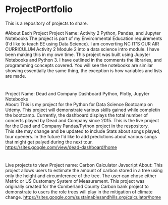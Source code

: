# ProjectPortfolio
This is a repository of projects to share. 

#About Each Project 
Project Name: Activity 2
Python, Pandas, and Jupyter Notebooks
The project is part of my Environmental Education requirements (I'd like to teach EE using Data Science).  I am converting  NC IT'S OUR AIR CURRICULUM Activity 2 Module 2  into a data science intro module.  I have been making this in my own time.  This project was built using Jupyter Notebooks and Python 3.  I have outlined in the comments the libraries, and programming concepts covered. You will see the notebooks are similar showing essentially the same thing, the exception is how variables and lists are made.
#
Project Name: Dead and Company Dashboard 
Python, Plotly, Jupyter Notebooks  
About: This is my project for the Python for Data Science Bootcamp on Udemy. This project will demonstrate various skills gained while completin the bootcamp. 
Currently, the dashboard displays the total number of concerts played 
by Dead and Company since 2015.  This is the live project for the Dead and Company Pandas/Python project in the respository.  
This site may change and be updated to include Stats about songs played, tour openers.  In the future I'd like to add predictions about 
various songs that might get palyed during the next tour. 
https://sites.google.com/view/dead-dashboard/home 
#
Live  projects to view 
Project name: Carbon Calculator 
Javscript 
About: This project allows users to estimate the amount of carbon stored in a tree 
using only the height and circumference of the tree. 
The user can chose either Metric or US Customary System of Measurement. 
This project was originally created for the Cumberland County Carbon bank project to demonstrate to 
users the role trees will play in the mitigation of climate change. 
https://sites.google.com/sustainablesandhills.org/calculator/home 

